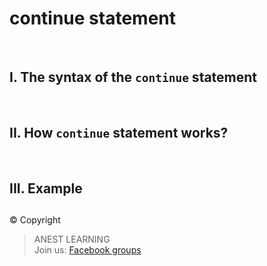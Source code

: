# continue statement

<br />

## I. The syntax of the `continue` statement




<br />

## II. How `continue` statement works?




<br/>

## III. Example


##  

© Copyright
> ANEST LEARNING  
> Join us: [Facebook groups](https://www.facebook.com/groups/anest.learning/)
